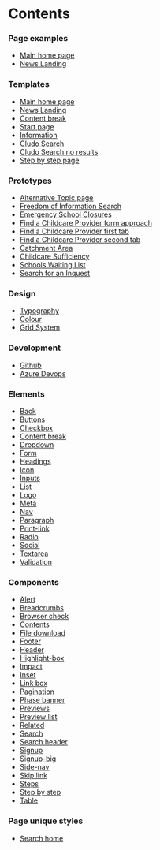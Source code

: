 <h1>Contents</h1>

<h3>Page examples</h3>
<ul>
  <li><a href="/examples/index">Main home page</a></li>
  <li><a href="/examples/news-landing">News Landing</a></li>
</ul>

<h3>Templates</h3>
<ul>
  <li><a href="/examples/index">Main home page</a></li>
  <li><a href="/examples/news-landing">News Landing</a></li>
  <li><a href="/examples/content-break">Content break</a></li>
  <li><a href="/templates/start-page">Start page</a></li>
  <li><a href="/templates/information">Information</a></li>
  <li><a href="/templates/cludo">Cludo Search</a></li>
  <li><a href="/templates/no-results">Cludo Search no results</a></li>
  <li><a href="/templates/step-by-step">Step by step page</a></li>
</ul>

<h3>Prototypes</h3>
<ul>
  <li><a href="/prototypes/website/topic-b">Alternative Topic page</a></li>
  <li><a href="/prototypes/app/freedom-of-information">Freedom of Information Search</a></li>
  <li><a href="/prototypes/app/emergency-school-closures">Emergency School Closures</a></li>
  <li><a href="/prototypes/app/find-a-childcare-provider">Find a Childcare Provider form approach</a></li>
  <li><a href="/prototypes/app/find-a-childcare-provider-b">Find a Childcare Provider first tab</a></li>
  <li><a href="/prototypes/app/find-a-childcare-provider-c">Find a Childcare Provider second tab</a></li>
  <li><a href="/prototypes/app/catchment-area">Catchment Area</a></li>
  <li><a href="/prototypes/app/childcare-sufficiency">Childcare Sufficiency</a></li>
  <li><a href="/prototypes/app/schools-waiting-list">Schools Waiting List</a></li>
  <li><a href="/prototypes/app/search-for-an-inquest">Search for an Inquest</a></li>
</ul>

<h3>Design</h3>
<ul>
  <li><a href="/docs/core/typography">Typography</a></li>
  <li><a href="/docs/core/colour">Colour</a></li>
  <li><a href="/docs/core/grid-system">Grid System</a></li>
</ul>

<h3>Development</h3>
<ul>
  <li><a href="https://github.com/essexcountycouncil">Github</a></li>
  <li><a href="https://dev.azure.com/essexcountycouncil/essexdesignsystem">Azure Devops</a></li>
</ul>

<h3>Elements</h3>
<ul>
  <li><a href="elements/back">Back</a></li>
  <li><a href="elements/buttons">Buttons</a></li>
  <li><a href="elements/checkbox">Checkbox</a></li>
  <li><a href="elements/content-break">Content break</a></li>
  <li><a href="elements/dropdown">Dropdown</a></li>
  <li><a href="elements/form">Form</a></li>
  <li><a href="elements/headings">Headings</a></li>
  <li><a href="elements/icon">Icon</a></li>
  <li><a href="elements/inputs">Inputs</a></li>
  <li><a href="elements/list">List</a></li>
  <li><a href="elements/logo">Logo</a></li>
  <li><a href="elements/meta">Meta</a></li>
  <li><a href="elements/nav">Nav</a></li>
  <li><a href="elements/paragraph">Paragraph</a></li>
  <li><a href="elements/print-link">Print-link</a></li>
  <li><a href="elements/radio">Radio</a></li>
  <li><a href="elements/social">Social</a></li>
  <li><a href="elements/textarea">Textarea</a></li>
  <li><a href="elements/validation">Validation</a></li>
</ul>
<h3>Components</h3>
<ul>
  <li><a href="components/alert">Alert</a></li>
  <li><a href="components/breadcrumbs">Breadcrumbs</a></li>
  <li><a href="components/browser-check">Browser check</a></li>
  <li><a href="components/contents">Contents</a></li>
  <li><a href="components/file-download">File download</a></li>
  <li><a href="components/footer">Footer</a></li>
  <li><a href="components/header">Header</a></li>
  <li><a href="components/highlight-box">Highlight-box</a></li>
  <li><a href="components/impact">Impact</a></li>
  <li><a href="components/inset">Inset</a></li>
  <li><a href="components/link-box">Link box</a></li>
  <li><a href="components/pagination">Pagination</a></li>
  <li><a href="components/phase-banner">Phase banner</a></li>
  <li><a href="components/previews">Previews</a></li>
  <li><a href="components/preview-list">Preview list</a></li>
  <li><a href="components/related">Related</a></li>
  <li><a href="components/search">Search</a></li>
  <li><a href="components/search-header">Search header</a></li>
  <li><a href="components/signup">Signup</a></li>
  <li><a href="components/signup-big">Signup-big</a></li>
  <li><a href="components/side-nav">Side-nav</a></li>
  <li><a href="components/skip-link">Skip link</a></li>
  <li><a href="components/steps">Steps</a></li>
  <li><a href="components/step-by-step">Step by step</a></li>
  <li><a href="components/table">Table</a></li>
</ul>
<h3>Page unique styles</h3>
<ul>
  <li><a href="pages/search-home">Search home</a></li>
</ul>
